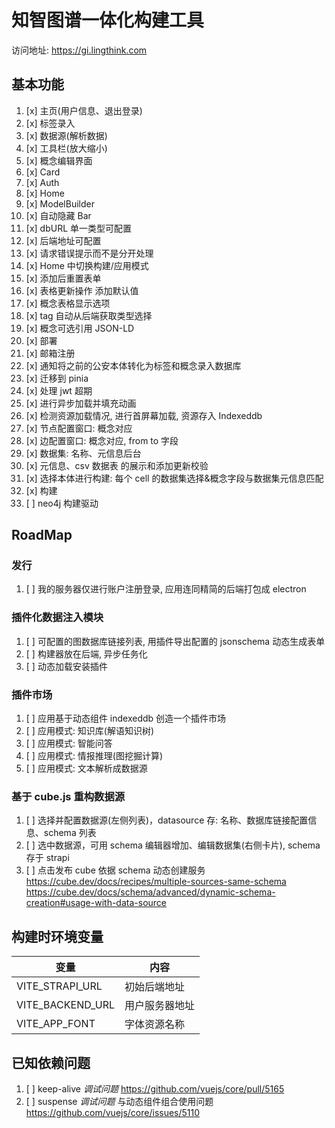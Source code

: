 # 知智图谱一体化构建工具

访问地址: https://gi.lingthink.com

## 基本功能

1. [x] 主页(用户信息、退出登录)
2. [x] 标签录入
3. [x] 数据源(解析数据)
4. [x] 工具栏(放大缩小)
5. [x] 概念编辑界面
6. [x] Card
7. [x] Auth
8. [x] Home
9. [x] ModelBuilder
10. [x] 自动隐藏 Bar
11. [x] dbURL 单一类型可配置
12. [x] 后端地址可配置
13. [x] 请求错误提示而不是分开处理
14. [x] Home 中切换构建/应用模式
15. [x] 添加后重置表单
16. [x] 表格更新操作 添加默认值
17. [x] 概念表格显示选项
18. [x] tag 自动从后端获取类型选择
19. [x] 概念可选引用 JSON-LD
20. [x] 部署
21. [x] 邮箱注册
22. [x] 通知将之前的公安本体转化为标签和概念录入数据库
23. [x] 迁移到 pinia
24. [x] 处理 jwt 超期
25. [x] 进行异步加载并填充动画
26. [x] 检测资源加载情况, 进行首屏幕加载, 资源存入 Indexeddb
27. [x] 节点配置窗口: 概念对应
28. [x] 边配置窗口: 概念对应, from to 字段
29. [x] 数据集: 名称、元信息后台
30. [x] 元信息、csv 数据表 的展示和添加更新校验
31. [x] 选择本体进行构建: 每个 cell 的数据集选择&概念字段与数据集元信息匹配
32. [x] 构建
33. [ ] neo4j 构建驱动

## RoadMap

### 发行

1. [ ] 我的服务器仅进行账户注册登录, 应用连同精简的后端打包成 electron

### 插件化数据注入模块

1. [ ] 可配置的图数据库链接列表, 用插件导出配置的 jsonschema 动态生成表单
2. [ ] 构建器放在后端, 异步任务化
3. [ ] 动态加载安装插件

### 插件市场

1. [ ] 应用基于动态组件 indexeddb 创造一个插件市场
2. [ ] 应用模式: 知识库(解语知识树)
3. [ ] 应用模式: 智能问答
4. [ ] 应用模式: 情报推理(图挖掘计算)
5. [ ] 应用模式: 文本解析成数据源

### 基于 cube.js 重构数据源

1. [ ] 选择并配置数据源(左侧列表)，datasource 存: 名称、数据库链接配置信息、schema 列表
2. [ ] 选中数据源，可用 schema 编辑器增加、编辑数据集(右侧卡片), schema 存于 strapi
3. [ ] 点击发布 cube 依据 schema 动态创建服务 https://cube.dev/docs/recipes/multiple-sources-same-schema https://cube.dev/docs/schema/advanced/dynamic-schema-creation#usage-with-data-source

## 构建时环境变量

| 变量             | 内容           |
| ---------------- | -------------- |
| VITE_STRAPI_URL  | 初始后端地址   |
| VITE_BACKEND_URL | 用户服务器地址 |
| VITE_APP_FONT    | 字体资源名称   |

## 已知依赖问题

1. [ ] keep-alive _调试问题_ https://github.com/vuejs/core/pull/5165
2. [ ] suspense _调试问题_ 与动态组件组合使用问题 https://github.com/vuejs/core/issues/5110
